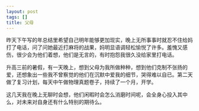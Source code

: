 ```yaml
---
layout: post
tags: []
title: 父母
---
```


昨天下午写的年总结里希望自己明年能够更加现实，晚上无所事事时就忍不住给妈打了电话，问了问她最近打麻将的战果，妈明显语调轻松愉悦了许多。羞愧又感伤，很少会为他们着想，他们是无言的，有时抱怨我很久没给家里打电话。

升高三前的暑假，有一天晚上，想到父母为我所做种种，想到他们克制不张扬的爱，还想象出一些我不曾察觉的他们在沉默中爱我的细节，哭得难以自已。第二天做了复习计划，每天中午做物理真题卷子，持续了一个月，开学。

这几天我在晚上无聊时会想，他们闲暇时会怎么消磨时间呢，会全身心投入其中么，对未来对自身还有什么特别的期待么。


